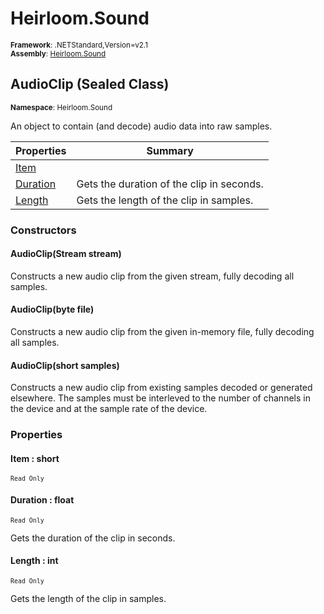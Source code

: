 # Heirloom.Sound

<small>**Framework**: .NETStandard,Version=v2.1</small>  
<small>**Assembly**: [Heirloom.Sound](../Heirloom.Sound/Heirloom.Sound.md)</small>  

## AudioClip (Sealed Class)
<small>**Namespace**: Heirloom.Sound</sub></small>  

An object to contain (and decode) audio data into raw samples.

| Properties               | Summary                                   |
|--------------------------|-------------------------------------------|
| [Item](#ITE8B5A2F95)     |                                           |
| [Duration](#DURAF856856) | Gets the duration of the clip in seconds. |
| [Length](#LEN6B366D7E)   | Gets the length of the clip in samples.   |

### Constructors

#### AudioClip(Stream stream)

Constructs a new audio clip from the given stream, fully decoding all samples.

#### AudioClip(byte file)

Constructs a new audio clip from the given in-memory file, fully decoding all samples.

#### AudioClip(short samples)

Constructs a new audio clip from existing samples decoded or generated elsewhere. The samples must be interleved to the number of channels in the device and at the sample rate of the device.

### Properties

#### <a name="ITE8B5A2F95"></a>Item : short

<small>`Read Only`</small>

#### <a name="DURAF856856"></a>Duration : float

<small>`Read Only`</small>

Gets the duration of the clip in seconds.

#### <a name="LEN6B366D7E"></a>Length : int

<small>`Read Only`</small>

Gets the length of the clip in samples.


